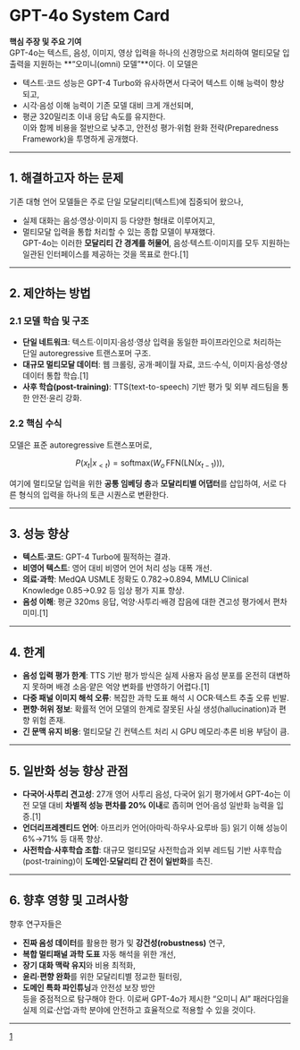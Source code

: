 # GPT-4o System Card

**핵심 주장 및 주요 기여**  
GPT-4o는 텍스트, 음성, 이미지, 영상 입력을 하나의 신경망으로 처리하여 멀티모달 입출력을 지원하는 **“오미니(omni) 모델”**이다. 이 모델은  
- 텍스트·코드 성능은 GPT-4 Turbo와 유사하면서 다국어 텍스트 이해 능력이 향상되고,  
- 시각·음성 이해 능력이 기존 모델 대비 크게 개선되며,  
- 평균 320밀리초 이내 응답 속도를 유지한다.  
이와 함께 비용을 절반으로 낮추고, 안전성 평가·위험 완화 전략(Preparedness Framework)을 투명하게 공개했다.  

***

## 1. 해결하고자 하는 문제  
기존 대형 언어 모델들은 주로 단일 모달리티(텍스트)에 집중되어 왔으나,  
- 실제 대화는 음성·영상·이미지 등 다양한 형태로 이루어지고,  
- 멀티모달 입력을 통합 처리할 수 있는 종합 모델이 부재했다.  
GPT-4o는 이러한 **모달리티 간 경계를 허물어**, 음성·텍스트·이미지를 모두 지원하는 일관된 인터페이스를 제공하는 것을 목표로 한다.[1]

***

## 2. 제안하는 방법  
### 2.1 모델 학습 및 구조  
- **단일 네트워크**: 텍스트·이미지·음성·영상 입력을 동일한 파이프라인으로 처리하는 단일 autoregressive 트랜스포머 구조.  
- **대규모 멀티모달 데이터**: 웹 크롤링, 공개·페이월 자료, 코드·수식, 이미지·음성·영상 데이터 통합 학습.[1]
- **사후 학습(post-training)**: TTS(text-to-speech) 기반 평가 및 외부 레드팀을 통한 안전·윤리 강화.  

### 2.2 핵심 수식  
모델은 표준 autoregressive 트랜스포머로,  

$$
P(x_{t}|x_{ < t }) = \text{softmax}\bigl(W_o \, \mathrm{FFN}(\mathrm{LN}(x_{t-1}))\bigr),
$$  

여기에 멀티모달 입력을 위한 **공통 임베딩 층**과 **모달리티별 어댑터**를 삽입하여, 서로 다른 형식의 입력을 하나의 토큰 시퀀스로 변환한다.  

***

## 3. 성능 향상  
- **텍스트·코드**: GPT-4 Turbo에 필적하는 결과.  
- **비영어 텍스트**: 영어 대비 비영어 언어 처리 성능 대폭 개선.  
- **의료·과학**: MedQA USMLE 정확도 0.782→0.894, MMLU Clinical Knowledge 0.85→0.92 등 임상 평가 지표 향상.  
- **음성 이해**: 평균 320ms 응답, 억양·사투리·배경 잡음에 대한 견고성 평가에서 편차 미미.[1]

***

## 4. 한계  
- **음성 입력 평가 한계**: TTS 기반 평가 방식은 실제 사용자 음성 분포를 온전히 대변하지 못하며 배경 소음·얕은 억양 변화를 반영하기 어렵다.[1]
- **다중 패널 이미지 해석 오류**: 복잡한 과학 도표 해석 시 OCR·텍스트 추출 오류 빈발.  
- **편향·허위 정보**: 확률적 언어 모델의 한계로 잘못된 사실 생성(hallucination)과 편향 위험 존재.  
- **긴 문맥 유지 비용**: 멀티모달 긴 컨텍스트 처리 시 GPU 메모리·추론 비용 부담이 큼.  

***

## 5. 일반화 성능 향상 관점  
- **다국어·사투리 견고성**: 27개 영어 사투리 음성, 다국어 읽기 평가에서 GPT-4o는 이전 모델 대비 **차별적 성능 편차를 20% 이내**로 좁히며 언어·음성 일반화 능력을 입증.[1]
- **언더리프레젠티드 언어**: 아프리카 언어(아마릭·하우사·요루바 등) 읽기 이해 성능이 6%→71% 등 대폭 향상.  
- **사전학습·사후학습 조합**: 대규모 멀티모달 사전학습과 외부 레드팀 기반 사후학습(post-training)이 **도메인·모달리티 간 전이 일반화**를 촉진.  

***

## 6. 향후 영향 및 고려사항  
향후 연구자들은  
- **진짜 음성 데이터**를 활용한 평가 및 **강건성(robustness)** 연구,  
- **복합 멀티패널 과학 도표** 자동 해석을 위한 개선,  
- **장기 대화 맥락 유지**와 비용 최적화,  
- **윤리·편향 완화**를 위한 모달리티별 정교한 필터링,  
- **도메인 특화 파인튜닝**과 안전성 보장 방안  
등을 중점적으로 탐구해야 한다. 이로써 GPT-4o가 제시한 “오미니 AI” 패러다임을 실제 의료·산업·과학 분야에 안전하고 효율적으로 적용할 수 있을 것이다.  

***

[1](https://ppl-ai-file-upload.s3.amazonaws.com/web/direct-files/attachments/65988149/fa75d991-d9d0-4100-92d4-ef2b8b9a3472/2410.21276v1.pdf)
